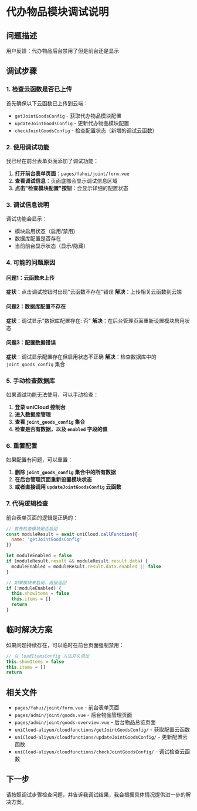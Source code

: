 # 代办物品模块调试说明

## 问题描述

用户反馈：代办物品后台禁用了但是前台还是显示

## 调试步骤

### 1. 检查云函数是否已上传

首先确保以下云函数已上传到云端：
- `getJointGoodsConfig` - 获取代办物品模块配置
- `updateJointGoodsConfig` - 更新代办物品模块配置
- `checkJointGoodsConfig` - 检查配置状态（新增的调试云函数）

### 2. 使用调试功能

我已经在前台表单页面添加了调试功能：

1. **打开前台表单页面**：`pages/fahui/joint/form.vue`
2. **查看调试信息**：页面底部会显示调试信息区域
3. **点击"检查模块配置"按钮**：会显示详细的配置状态

### 3. 调试信息说明

调试功能会显示：
- 模块启用状态（启用/禁用）
- 数据库配置是否存在
- 当前前台显示状态（显示/隐藏）

### 4. 可能的问题原因

#### 问题1：云函数未上传
**症状**：点击调试按钮时出现"云函数不存在"错误
**解决**：上传相关云函数到云端

#### 问题2：数据库配置不存在
**症状**：调试显示"数据库配置存在: 否"
**解决**：在后台管理页面重新设置模块启用状态

#### 问题3：配置数据错误
**症状**：调试显示配置存在但启用状态不正确
**解决**：检查数据库中的 `joint_goods_config` 集合

### 5. 手动检查数据库

如果调试功能无法使用，可以手动检查：

1. **登录 uniCloud 控制台**
2. **进入数据库管理**
3. **查看 `joint_goods_config` 集合**
4. **检查是否有数据，以及 `enabled` 字段的值**

### 6. 重置配置

如果配置有问题，可以重置：

1. **删除 `joint_goods_config` 集合中的所有数据**
2. **在后台管理页面重新设置模块状态**
3. **或者直接调用 `updateJointGoodsConfig` 云函数**

### 7. 代码逻辑检查

前台表单页面的逻辑是正确的：

```javascript
// 首先检查模块是否启用
const moduleResult = await uniCloud.callFunction({
  name: 'getJointGoodsConfig'
})

let moduleEnabled = false
if (moduleResult.result && moduleResult.result.data) {
  moduleEnabled = moduleResult.result.data.enabled || false
}

// 如果模块未启用，直接返回
if (!moduleEnabled) {
  this.showItems = false
  this.items = []
  return
}
```

## 临时解决方案

如果问题持续存在，可以临时在前台页面强制禁用：

```javascript
// 在 loadItemsConfig 方法开头添加
this.showItems = false
this.items = []
return
```

## 相关文件

- `pages/fahui/joint/form.vue` - 前台表单页面
- `pages/admin/joint/goods.vue` - 后台物品管理页面
- `pages/admin/joint/goods-overview.vue` - 后台物品总览页面
- `uniCloud-aliyun/cloudfunctions/getJointGoodsConfig/` - 获取配置云函数
- `uniCloud-aliyun/cloudfunctions/updateJointGoodsConfig/` - 更新配置云函数
- `uniCloud-aliyun/cloudfunctions/checkJointGoodsConfig/` - 调试检查云函数

## 下一步

请按照调试步骤检查问题，并告诉我调试结果，我会根据具体情况提供进一步的解决方案。 